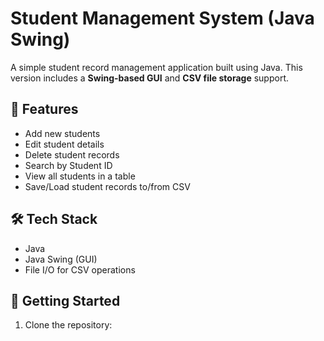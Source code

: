 
# Student Management System (Java Swing)

A simple student record management application built using Java. This version includes a **Swing-based GUI** and **CSV file storage** support.

## 🔧 Features

- Add new students
- Edit student details
- Delete student records
- Search by Student ID
- View all students in a table
- Save/Load student records to/from CSV

## 🛠 Tech Stack

- Java
- Java Swing (GUI)
- File I/O for CSV operations


## 🚀 Getting Started

1. Clone the repository:
